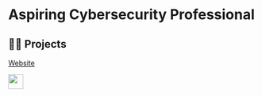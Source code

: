 <h1>Aspiring Cybersecurity Professional</h1>

<h2>👨‍💻 Projects</h2>
<p>
  <a href="https://www.edwardngere.com">Website</a>
</p>



<a href="https://www.linkedin.com/in/edwardungere/"><img src="https://staging.svgrepo.com/show/110195/linkedin.svg" height="30" width="30"></img></a>


